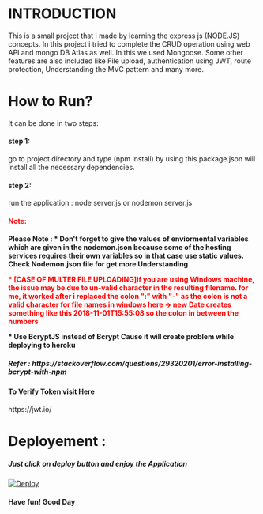 
<h1>INTRODUCTION</h1>
This is a small project that i made by learning the express js (NODE.JS) concepts. In this project i tried to complete the CRUD operation using web API and mongo DB Atlas as well. In this we used Mongoose. Some other features are also included like File upload, authentication using JWT, route protection, Understanding the MVC pattern and many more.

<h1>How to Run?</h1>
It can be done in two steps:
<h4>step 1:</h4> go to project directory and type (npm install) by using this package.json will install all the necessary dependencies.
<h4>step 2:</h4> run the application : node server.js or nodemon server.js


<h4 style="color:red">Note:<h4>
 Please Note : * Don't forget to give the values of enviormental variables which are given in the nodemon.json because some of the hosting services requires their own variables so in that case use static values.
 Check Nodemon.json file for get more Understanding
<p style="color:red">* [CASE OF MULTER FILE UPLOADING]if you are using Windows machine, the issue may be due to un-valid character in the resulting filename.
for me, it worked after i replaced the colon ":" with "-" as the colon is not a valid character for file names in windows
here -> new Date creates something like this 2018-11-01T15:55:08 so the colon in between the numbers
</p>
 <p>* Use BcryptJS instead of Bcrypt Cause it will create problem while deploying to heroku </p>
<h5>Refer : https://stackoverflow.com/questions/29320201/error-installing-bcrypt-with-npm 
  
<h4>To Verify Token visit Here</h4>
https://jwt.io/




<h1>Deployement :</h1>
<h5>Just click on deploy button and enjoy the Application</h5>
<a href="https://heroku.com/deploy?template=https://github.com/cgqspider/NodeExpress-Api-App-Academind-.git">
  <img src="https://www.herokucdn.com/deploy/button.svg" alt="Deploy">
</a>
<h4>Have fun! Good Day</h4> 






